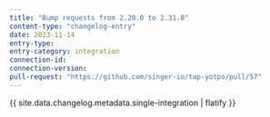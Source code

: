 ```yaml
---
title: "Bump requests from 2.20.0 to 2.31.0"
content-type: "changelog-entry"
date: 2023-11-14
entry-type: 
entry-category: integration
connection-id: 
connection-version: 
pull-request: "https://github.com/singer-io/tap-yotpo/pull/57"
---
```

{{ site.data.changelog.metadata.single-integration | flatify }}